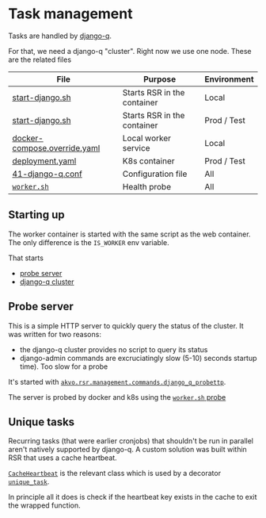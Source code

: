 # Task management

Tasks are handled by [django-q].

For that, we need a django-q "cluster".
Right now we use one node.
These are the related files

| File                                                 | Purpose                     | Environment | 
|------------------------------------------------------|-----------------------------|-------------|
| [start-django.sh][start-test]                        | Starts RSR in the container | Local       |
| [start-django.sh][start-prod]                        | Starts RSR in the container | Prod / Test |
| [docker-compose.override.yaml][dc-override]          | Local worker service        | Local       |
| [deployment.yaml]                                    | K8s container               | Prod / Test |
| [41-django-q.conf]                                   | Configuration file          | All         |
| [`worker.sh`][worker probe]                          | Health probe                | All         |


## Starting up 

The worker container is started with the same script as the web container.
The only difference is the `IS_WORKER` env variable.

That starts

 - [probe server](#probe-server)
 - [django-q cluster]

## Probe server

This is a simple HTTP server to quickly query the status of the cluster.
It was written for two reasons:

 - the django-q cluster provides no script to query its status
 - django-admin commands are excruciatingly slow (5-10) seconds startup time).
   Too slow for a probe

It's started with [`akvo.rsr.management.commands.django_q_probettp`](#django_q_probettp).

The server is probed by docker and k8s using the [`worker.sh` probe][worker probe]

## Unique tasks

Recurring tasks (that were earlier cronjobs) that shouldn't be run in parallel aren't natively supported by django-q.
A custom solution was built within RSR that uses a cache heartbeat.

[`CacheHeartbeat`](#CacheHeartbeat) is the relevant class
 which is used by a decorator [`unique_task`](#unique_task).

In principle all it does is check if the heartbeat key exists in the cache to exit the wrapped function.

[41-django-q.conf]: https://github.com/akvo/akvo-rsr/blob/master/akvo/settings/41-django-q.conf
[deployment.yaml]: https://github.com/akvo/akvo-rsr/blob/66eaa83ccd769a576c5d167547ae21fe8f85a006/ci/k8s/deployment.yml#L206-L226
[dc-override]: https://github.com/akvo/akvo-rsr/blob/master/docker-compose.override.yml
[django-q]: https://django-q.readthedocs.io/en/latest/
[django-q cluster]: https://django-q.readthedocs.io/en/latest/cluster.html
[start-test]: https://github.com/akvo/akvo-rsr/blob/66eaa83ccd769a576c5d167547ae21fe8f85a006/scripts/docker/dev/start-django.sh#L31 
[start-prod]: https://github.com/akvo/akvo-rsr/blob/66eaa83ccd769a576c5d167547ae21fe8f85a006/scripts/docker/prod/start-django.sh#L42 
[worker probe]: https://github.com/akvo/akvo-rsr/blob/master/scripts/probes/worker.sh
